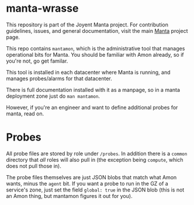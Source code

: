 <!--
    This Source Code Form is subject to the terms of the Mozilla Public
    License, v. 2.0. If a copy of the MPL was not distributed with this
    file, You can obtain one at http://mozilla.org/MPL/2.0/.
-->

<!--
    Copyright (c) 2014, Joyent, Inc.
-->

# manta-wrasse

This repository is part of the Joyent Manta project.  For contribution
guidelines, issues, and general documentation, visit the main
[Manta](http://github.com/joyent/manta) project page.

This repo contains `mantamon`, which is the administrative tool that manages
operational bits for Manta.  You should be familiar with Amon already, so if
you're not, go get familar.

This tool is installed in each datacenter where Manta is running, and manages
probes/alarms for that datacenter.

There is full documentation installed with it as a manpage, so in a manta
deployment zone just do `man mantamon`.

However, if you're an engineer and want to define additional probes for manta,
read on.

# Probes

All probe files are stored by role under `/probes`.  In addition there is a
`common` directory that *all* roles will also pull in (the exception being
`compute`, which does not pull those in).

The probe files themselves are just JSON blobs that match what Amon wants,
minus the `agent` bit.  If you want a probe to run in the GZ of a service's
zone, just set the field `global: true` in the JSON blob (this is not an
Amon thing, but mantamon figures it out for you).
